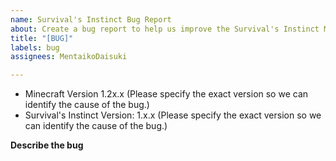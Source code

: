 ```yaml
---
name: Survival's Instinct Bug Report
about: Create a bug report to help us improve the Survival's Instinct Modpack
title: "[BUG]"
labels: bug
assignees: MentaikoDaisuki

---
```

- Minecraft Version 1.2x.x (Please specify the exact version so we can identify the cause of the bug.)
- Survival's Instinct Version: 1.x.x (Please specify the exact version so we can identify the cause of the bug.)

**Describe the bug**
